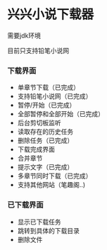 # 兴兴小说下载器

需要jdk环境

目前只支持铅笔小说网
### 下载界面

- 单章节下载（已完成）
- 支持铅笔小说网（已完成）
- 暂停/开始（已完成）
- 全部暂停和全部开始（已完成）
- 后台剪切板监听
- 读取存在的历史任务
- 删除任务（已完成）
- 下载完成界面
- 合并章节
- 提示文字（已完成）
- 多章节同时下载（已完成）
- 支持其他网站（笔趣阁..)
### 已下载界面
- 显示已下载任务
- 跳转到具体的下载目录
- 删除文件
